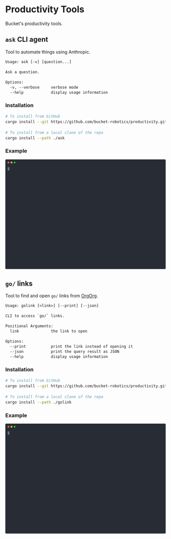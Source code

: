 # Productivity Tools

Bucket's productivity tools.

## `ask` CLI agent

Tool to automate things using Anthropic.

```
Usage: ask [-v] [question...]

Ask a question.

Options:
  -v, --verbose     verbose mode
  --help            display usage information
```

### Installation

```bash
# To install from GitHub
cargo install --git https://github.com/bucket-robotics/productivity.git bucket_ask

# To install from a local clone of the repo
cargo install --path ./ask
```

### Example

![ask example](examples/ask.svg)

## `go/` links

Tool to find and open `go/` links from [OrgOrg](orgorg.us).

```
Usage: golink [<link>] [--print] [--json]

CLI to access `go/` links.

Positional Arguments:
  link              the link to open

Options:
  --print           print the link instead of opening it
  --json            print the query result as JSON
  --help            display usage information
```

### Installation

```bash
# To install from GitHub
cargo install --git https://github.com/bucket-robotics/productivity.git golink

# To install from a local clone of the repo
cargo install --path ./golink
```

### Example

![search example](examples/search.svg)
